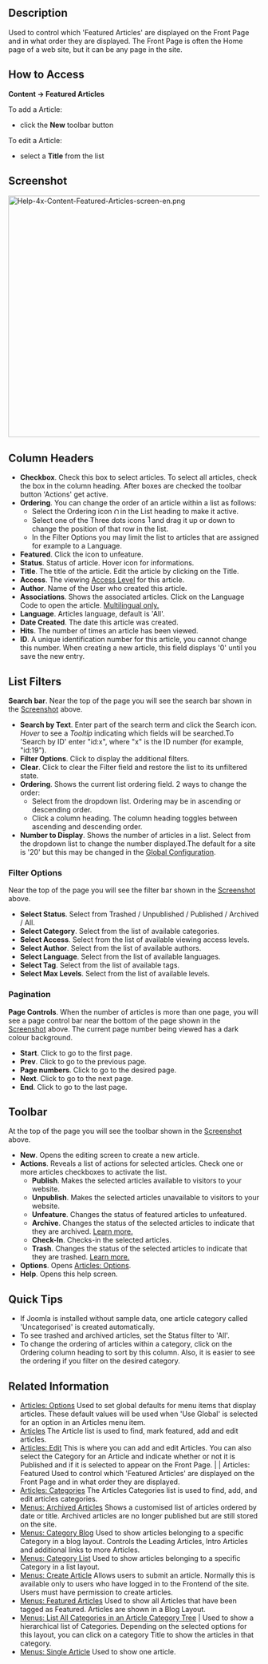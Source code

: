 <!-- Filename: Help4.x:Articles:_Featured / Display title: Articles: Featured -->

## Description

Used to control which 'Featured Articles' are displayed on the Front
Page and in what order they are displayed. The Front Page is often the
Home page of a web site, but it can be any page in the site.

## How to Access

**Content **→** Featured Articles**

To add a Article:

- click the **New** toolbar button

To edit a Article:

- select a **Title** from the list

## Screenshot

<img
src="https://docs.joomla.org/images/thumb/0/0e/Help-4x-Content-Featured-Articles-screen-en.png/800px-Help-4x-Content-Featured-Articles-screen-en.png"
decoding="async"
srcset="https://docs.joomla.org/images/thumb/0/0e/Help-4x-Content-Featured-Articles-screen-en.png/1200px-Help-4x-Content-Featured-Articles-screen-en.png 1.5x, https://docs.joomla.org/images/thumb/0/0e/Help-4x-Content-Featured-Articles-screen-en.png/1600px-Help-4x-Content-Featured-Articles-screen-en.png 2x"
data-file-width="2648" data-file-height="1600" width="800" height="483"
alt="Help-4x-Content-Featured-Articles-screen-en.png" />

## Column Headers

- **Checkbox**. Check this box to select articles. To select all
  articles, check the box in the column heading. After boxes are checked
  the toolbar button 'Actions' get active.
- **Ordering**. You can change the order of an article within a list as
  follows:
  - Select the Ordering icon <img
    src="https://docs.joomla.org/images/thumb/7/79/Help-4x-Ordering-colheader-icon.png/9px-Help-4x-Ordering-colheader-icon.png"
    decoding="async"
    srcset="https://docs.joomla.org/images/thumb/7/79/Help-4x-Ordering-colheader-icon.png/14px-Help-4x-Ordering-colheader-icon.png 1.5x, https://docs.joomla.org/images/7/79/Help-4x-Ordering-colheader-icon.png 2x"
    data-file-width="18" data-file-height="23" width="9" height="12"
    alt="Ordering icon" /> in the List heading to make it active.
  - Select one of the Three dots icons <img
    src="https://docs.joomla.org/images/thumb/a/a0/Help-4x-Ordering-colheader-grab-bar-icon.png/5px-Help-4x-Ordering-colheader-grab-bar-icon.png"
    decoding="async"
    srcset="https://docs.joomla.org/images/thumb/a/a0/Help-4x-Ordering-colheader-grab-bar-icon.png/8px-Help-4x-Ordering-colheader-grab-bar-icon.png 1.5x, https://docs.joomla.org/images/a/a0/Help-4x-Ordering-colheader-grab-bar-icon.png 2x"
    data-file-width="9" data-file-height="27" width="5" height="15"
    alt="Three dots icon" /> and drag it up or down to change the
    position of that row in the list.
  - In the Filter Options you may limit the list to articles that are
    assigned for example to a Language.
- **Featured**. Click the icon to unfeature.
- **Status**. Status of article. Hover icon for informations.
- **Title**. The title of the article. Edit the article by clicking on
  the Title.
- **Access**. The viewing [Access
  Level](https://docs.joomla.org/Help4.x:Users:_Viewing_Access_Levels/en "Help4.x:Users: Viewing Access Levels/en")
  for this article.
- **Author**. Name of the User who created this article.
- **Associations**. Shows the associated articles. Click on the Language
  Code to open the article. [Multilingual
  only.](https://docs.joomla.org/Help4.x:Multilingual_Associations/en "Help4.x:Multilingual Associations/en")
- **Language**. Articles language, default is 'All'.
- **Date Created**. The date this article was created.
- **Hits**. The number of times an article has been viewed.
- **ID**. A unique identification number for this article, you cannot
  change this number. When creating a new article, this field displays
  '0' until you save the new entry.

## List Filters

**Search bar**. Near the top of the page you will see the search bar
shown in the [Screenshot](#screenshot) above.

- **Search by Text**. Enter part of the search term and click the Search
  icon. *Hover* to see a *Tooltip* indicating which fields will be
  searched.To 'Search by ID' enter "id:x", where "x" is the ID number
  (for example, "id:19").
- **Filter Options**. Click to display the additional filters.
- **Clear**. Click to clear the Filter field and restore the list to its
  unfiltered state.
- **Ordering**. Shows the current list ordering field. 2 ways to change
  the order:
  - Select from the dropdown list. Ordering may be in ascending or
    descending order.
  - Click a column heading. The column heading toggles between ascending
    and descending order.
- **Number to Display**. Shows the number of articles in a list. Select
  from the dropdown list to change the number displayed.The default for
  a site is '20' but this may be changed in the [Global
  Configuration](https://docs.joomla.org/Help4.x:Site_Global_Configuration/en#defaultlistlimit "Help4.x:Site Global Configuration/en").

### Filter Options

Near the top of the page you will see the filter bar shown in the
[Screenshot](#screenshot) above.

- **Select Status**. Select from Trashed / Unpublished / Published /
  Archived / All.
- **Select Category**. Select from the list of available categories.
- **Select Access**. Select from the list of available viewing access
  levels.
- **Select Author**. Select from the list of available authors.
- **Select Language**. Select from the list of available languages.
- **Select Tag**. Select from the list of available tags.
- **Select Max Levels**. Select from the list of available levels.

### Pagination

**Page Controls**. When the number of articles is more than one page,
you will see a page control bar near the bottom of the page shown in the
[Screenshot](#screenshot) above. The current page number being viewed
has a dark colour background.

- **Start**. Click to go to the first page.
- **Prev**. Click to go to the previous page.
- **Page numbers**. Click to go to the desired page.
- **Next**. Click to go to the next page.
- **End**. Click to go to the last page.

## Toolbar

At the top of the page you will see the toolbar shown in the
[Screenshot](#screenshot) above.

- **New**. Opens the editing screen to create a new article.
- **Actions**. Reveals a list of actions for selected articles. Check
  one or more articles checkboxes to activate the list.
  - **Publish**. Makes the selected articles available to visitors to
    your website.
  - **Unpublish**. Makes the selected articles unavailable to visitors
    to your website.
  - **Unfeature**. Changes the status of featured articles to
    unfeatured.
  - **Archive**. Changes the status of the selected articles to indicate
    that they are archived. [Learn
    more.](https://docs.joomla.org/J4.x:How_to_Archive_an_Article/en "J4.x:How to Archive an Article/en")
  - **Check-In**. Checks-in the selected articles.
  - **Trash**. Changes the status of the selected articles to indicate
    that they are trashed. [Learn
    more.](https://docs.joomla.org/J4.x:Deleting_an_Article/en "J4.x:Deleting an Article/en")
- **Options**. Opens [Articles:
  Options](https://docs.joomla.org/Help4.x:Articles:_Options/en "Help4.x:Articles: Options/en").
- **Help**. Opens this help screen.

## Quick Tips

- If Joomla is installed without sample data, one article category
  called 'Uncategorised' is created automatically.
- To see trashed and archived articles, set the Status filter to 'All'.
- To change the ordering of articles within a category, click on the
  Ordering column heading to sort by this column. Also, it is easier to
  see the ordering if you filter on the desired category.

## Related Information

- [Articles: Options](https://docs.joomla.org/Help4.x:Articles:_Options) Used to set global defaults for menu items that display articles. These default values will be used when 'Use Global' is selected for an option in an Articles menu item.
- [Articles](https://docs.joomla.org/Help4.x:Articles) The Article list is used to find, mark featured, add and edit articles.
- [Articles: Edit](https://docs.joomla.org/Help4.x:Articles:_Edit) This is where you can add and edit Articles. You can also select the Category for an Article and indicate whether or not it is Published and if it is selected to appear on the Front Page. |
| <span class="mw-selflink selflink">Articles: Featured</span> Used to control which 'Featured Articles' are displayed on the Front Page and in what order they are displayed.
- [Articles: Categories](https://docs.joomla.org/Help4.x:Articles:_Categories) The Articles Categories list is used to find, add, and edit articles categories.
- [Menus: Archived Articles](https://docs.joomla.org/Help4.x:Menu_Item:_Article_Archived) Shows a customised list of articles ordered by date or title. Archived articles are no longer published but are still stored on the site.
- [Menus: Category Blog](https://docs.joomla.org/Help4.x:Menu_Item:_Category_Blog) Used to show articles belonging to a specific Category in a blog layout. Controls the Leading Articles, Intro Articles and additional links to more Articles.
- [Menus: Category List](https://docs.joomla.org/Help4.x:Menu_Item:_Category_List) Used to show articles belonging to a specific Category in a list layout.
- [Menus: Create Article](https://docs.joomla.org/Help4.x:Menu_Item:_Create_Article) Allows users to submit an article. Normally this is available only to users who have logged in to the Frontend of the site. Users must have permission to create articles.
- [Menus: Featured Articles](https://docs.joomla.org/Help4.x:Menu_Item:_Featured_Articles) Used to show all Articles that have been tagged as Featured. Articles are shown in a Blog Layout.
- [Menus: List All Categories in an Article Category Tree](https://docs.joomla.org/Help4.x:Menu_Item:_List_All_Categories) | Used to show a hierarchical list of Categories. Depending on the selected options for this layout, you can click on a category Title to show the articles in that category.
- [Menus: Single Article](https://docs.joomla.org/Help4.x:Menu_Item:_Single_Article) Used to show one article.
